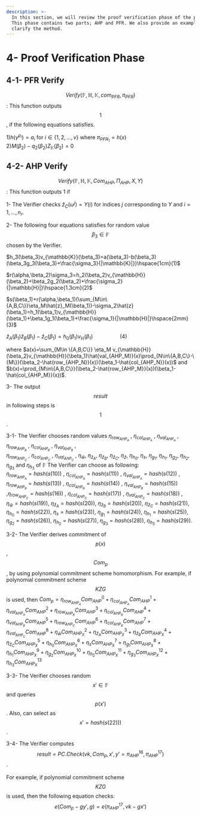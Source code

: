 ```yaml
---
description: >-
  In this section, we will review the proof verification phase of the protocol.
  This phase contains two parts; AHP and PFR. We also provide an example to
  clarify the method.
---
```


# 4- Proof Verification Phase

## 4-1- PFR Verify
$$Verify(\mathbb{F}, \mathbb{H}, \mathbb{K}, com_{PFR},\pi_{PFR})$$: This function outputs $$1$$, if the following equations satisfies.

$`1) h(\gamma^{p_i})=a_i`$ for $`i\in \{1,2,...,v\}`$ where $`\pi_{PFR_1}=h(x)`$\
$`2) M(\beta_2)-q_2(\beta_2)Z_{\mathbb{K}}(\beta_2)=0`$

## 4-2- AHP Verify

$$Verify(\mathbb{F}, \mathbb{H}, \mathbb{K}, Com_{AHP},\Pi_{AHP},X,Y)$$: This function outputs 1 if

1- The Verifier checks $`\hat{z}_C(\omega^{j})=Y(i)`$ for indices $`j`$ corresponding to $`Y`$ and $`i=1,...,n_r`$.  
   

2- The following four equations satisfies for random value  $$\beta_3\in\mathbb{F}$$ chosen by the Verifier.

$`h_3(\beta_3)v_{\mathbb{K}}(\beta_3)=a(\beta_3)-b(\beta_3)(\beta_3g_3(\beta_3)+\frac{\sigma_3}{|\mathbb{K}|})\hspace{1cm}(1)`$

$`r(\alpha,\beta_2)\sigma_3=h_2(\beta_2)v_{\mathbb{H}}(\beta_2)+\beta_2g_2(\beta_2)+\frac{\sigma_2}{|\mathbb{H}|}\hspace{1.3cm}(2)`$

$`s(\beta_1)+r(\alpha,\beta_1)(\sum_{M\in\{A,B,C\}}\eta_M\hat{z}_M(\beta_1))-\sigma_2\hat{z}(\beta_1)=h_1(\beta_1)v_{\mathbb{H}}(\beta_1)+\beta_1g_1(\beta_1)+\frac{\sigma_1}{|\mathbb{H}|}\hspace{2mm}(3)`$

$`\hat{z}_A(\beta_1)\hat{z}_B(\beta_1)-\hat{z}_C(\beta_1)=h_0(\beta_1)v_{\mathbb{H}}(\beta_1)\hspace{2cm}(4)`$

where $`a(x)=\sum_{M\in \{A,B,C\}} \eta_M v_{\mathbb{H}}(\beta_2)v_{\mathbb{H}}(\beta_1)\hat{val_{AHP_M}}(x)\prod_{N\in\{A,B,C\}-\{M\}}(\beta_2-\hat{row_{AHP_N}}(x))(\beta_1-\hat{col_{AHP_N}}(x))`$ and $`b(x)=\prod_{M\in\{A,B,C\}}(\beta_2-\hat{row_{AHP_M}}(x))(\beta_1-\hat{col_{AHP_M}}(x))`$.&#x20;

3- The output $$result$$ in following steps is $$1$$.

3-1- The Verifier chooses random values $`\eta_{row_{AHP_A}}`$ , $`\eta_{col_{AHP_A}}`$ , $`\eta_{val_{AHP_A}}`$ , $`\eta_{row_{AHP_B}}`$ , $`\eta_{col_{AHP_B}}`$ , $`\eta_{val_{AHP_B}}`$ ,\
&#x20; $`\eta_{row_{AHP_C}}`$ , $`\eta_{col_{AHP_C}}`$ , $`\eta_{val_{AHP_C}}`$ ,  $`\eta_{\hat{w}}`$, $`\eta_{\hat{z}_A}`$, $`\eta_{\hat{z}_B}`$, $`\eta_{\hat{z}_C}`$, $`\eta_{\hat{z}}`$, $`\eta_{h_0}`$, $`\eta_s`$, $`\eta_{g_1}`$, $`\eta_{h_1}`$, $`\eta_{g_2}`$, $`\eta_{h_2}`$, $`\eta_{g_3}`$ and $`\eta_{h_3}`$ of $`\mathbb{F}`$ The Verifier can choose as following:\
&#x20;$`\eta_{row_{AHP_A}}=hash(s(10))`$ , $`\eta_{col_{AHP_A}}=hash(s(11))`$ , $`\eta_{val_{AHP_A}}=hash(s(12))`$ , $`\eta_{row_{AHP_B}}=hash(s(13))`$ , $`\eta_{col_{AHP_B}}=hash(s(14))`$ , $`\eta_{val_{AHP_B}}=hash(s(15))`$ ,$`\eta_{row_{AHP_C}}=hash(s(16))`$ , $`\eta_{col_{AHP_C}}=hash(s(17))`$ , $`\eta_{val_{AHP_C}}=hash(s(18))`$ ,\
$`\eta_{\hat{w}}=hash(s(19))`$, $`\eta_{\hat{z}_A}=hash(s(20))`$, $`\eta_{\hat{z}_B}=hash(s(20))`$, $`\eta_{\hat{z}_C}=hash(s(21))`$,  $`\eta_{h_0}=hash(s(22))`$, $`\eta_{s}=hash(s(23))`$, $`\eta_{g_1}=hash(s(24))`$, $`\eta_{h_1}=hash(s(25))`$,  $`\eta_{g_2}=hash(s(26))`$, $`\eta_{h_2}=hash(s(27))`$, $`\eta_{g_3}=hash(s(28))`$, $`\eta_{h_3}=hash(s(29))`$.&#x20;

3-2- The Verifier derives commitment of $$p(x)$$, $$Com_p$$, by using polynomial commitment scheme homomorphism.
For example, if polynomial commitment scheme $$KZG$$  is used, then
$`Com_p=\eta_{row_{AHP_A}}Com_{AHP}^0+\eta_{col_{AHP_A}}Com_{AHP}^1+\eta_{val_{AHP_A}}Com_{AHP}^2+\eta_{row_{AHP_B}}Com_{AHP}^3+\eta_{col_{AHP_B}}Com_{AHP}^4+\eta_{val_{AHP_B}}Com_{AHP}^5+\eta_{row_{AHP_C}}Com_{AHP}^6+\eta_{col_{AHP_B}}Com_{AHP}^7+\eta_{val_{AHP_C}}Com_{AHP}^8+\eta_{\hat{w}}Com_{AHP_X}^2+\eta_{\hat{z}_A}Com_{AHP_X}^3+\eta_{\hat{z}_B}Com_{AHP_X}^4+\eta_{\hat{z}_C}Com_{AHP_X}^5+\eta_{h_0}Com_{AHP_X}^6+\eta_sCom_{AHP_X}^7+\eta_{g_1}Com_{AHP_X}^8+\eta_{h_1}Com_{AHP_X}^9+\eta_{g_2}Com_{AHP_X}^{10}+\eta_{h_2}Com_{AHP_X}^{11}+\eta_{g_3}Com_{AHP_X}^{12}+\eta_{h_3}Com_{AHP_X}^{13}`$ 


3-3- The Verifier chooses random $$x'\in\mathbb{F}$$ and queries $$p(x')$$.  Also, can select as $$x'=hash(s(22)))$$.

3-4- The Verifier computes $$result=PC.Check(vk,Com_p,x',y'=\pi_{AHP}^{16},\pi_{AHP}^{17})$$.\
&#x20;    \
For example, if polynomial commitment scheme $$KZG$$ is used, then the following equation checks:\
&#x20;     $$e(Com_p-gy',g)=e(\pi_{AHP}^{17},vk-gx')$$ \
&#x20;
